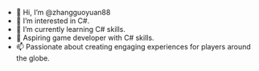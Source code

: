 - 👋 Hi, I’m @zhangguoyuan88
- 👀 I’m interested in C#.
- 🌱 I’m currently learning C# skills.
- 💞️ Aspiring game developer with C# skills.
- 📫 Passionate about creating engaging experiences for players around the globe.
